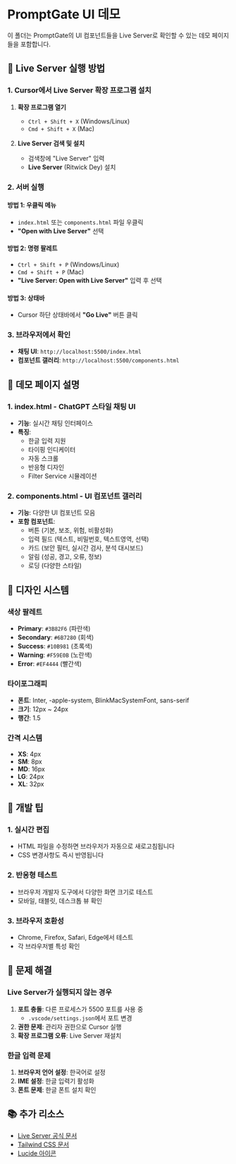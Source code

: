 # PromptGate UI 데모

이 폴더는 PromptGate의 UI 컴포넌트들을 Live Server로 확인할 수 있는 데모 페이지들을 포함합니다.

## 🚀 Live Server 실행 방법

### 1. Cursor에서 Live Server 확장 프로그램 설치

1. **확장 프로그램 열기**
   - `Ctrl + Shift + X` (Windows/Linux)
   - `Cmd + Shift + X` (Mac)

2. **Live Server 검색 및 설치**
   - 검색창에 "Live Server" 입력
   - **Live Server** (Ritwick Dey) 설치

### 2. 서버 실행

#### 방법 1: 우클릭 메뉴
- `index.html` 또는 `components.html` 파일 우클릭
- **"Open with Live Server"** 선택

#### 방법 2: 명령 팔레트
- `Ctrl + Shift + P` (Windows/Linux)
- `Cmd + Shift + P` (Mac)
- **"Live Server: Open with Live Server"** 입력 후 선택

#### 방법 3: 상태바
- Cursor 하단 상태바에서 **"Go Live"** 버튼 클릭

### 3. 브라우저에서 확인

- **채팅 UI**: `http://localhost:5500/index.html`
- **컴포넌트 갤러리**: `http://localhost:5500/components.html`

## 📱 데모 페이지 설명

### 1. index.html - ChatGPT 스타일 채팅 UI
- **기능**: 실시간 채팅 인터페이스
- **특징**: 
  - 한글 입력 지원
  - 타이핑 인디케이터
  - 자동 스크롤
  - 반응형 디자인
  - Filter Service 시뮬레이션

### 2. components.html - UI 컴포넌트 갤러리
- **기능**: 다양한 UI 컴포넌트 모음
- **포함 컴포넌트**:
  - 버튼 (기본, 보조, 위험, 비활성화)
  - 입력 필드 (텍스트, 비밀번호, 텍스트영역, 선택)
  - 카드 (보안 필터, 실시간 검사, 분석 대시보드)
  - 알림 (성공, 경고, 오류, 정보)
  - 로딩 (다양한 스타일)

## 🎨 디자인 시스템

### 색상 팔레트
- **Primary**: `#3B82F6` (파란색)
- **Secondary**: `#6B7280` (회색)
- **Success**: `#10B981` (초록색)
- **Warning**: `#F59E0B` (노란색)
- **Error**: `#EF4444` (빨간색)

### 타이포그래피
- **폰트**: Inter, -apple-system, BlinkMacSystemFont, sans-serif
- **크기**: 12px ~ 24px
- **행간**: 1.5

### 간격 시스템
- **XS**: 4px
- **SM**: 8px
- **MD**: 16px
- **LG**: 24px
- **XL**: 32px

## 🔧 개발 팁

### 1. 실시간 편집
- HTML 파일을 수정하면 브라우저가 자동으로 새로고침됩니다
- CSS 변경사항도 즉시 반영됩니다

### 2. 반응형 테스트
- 브라우저 개발자 도구에서 다양한 화면 크기로 테스트
- 모바일, 태블릿, 데스크톱 뷰 확인

### 3. 브라우저 호환성
- Chrome, Firefox, Safari, Edge에서 테스트
- 각 브라우저별 특성 확인

## 🐛 문제 해결

### Live Server가 실행되지 않는 경우
1. **포트 충돌**: 다른 프로세스가 5500 포트를 사용 중
   - `.vscode/settings.json`에서 포트 변경
2. **권한 문제**: 관리자 권한으로 Cursor 실행
3. **확장 프로그램 오류**: Live Server 재설치

### 한글 입력 문제
1. **브라우저 언어 설정**: 한국어로 설정
2. **IME 설정**: 한글 입력기 활성화
3. **폰트 문제**: 한글 폰트 설치 확인

## 📚 추가 리소스

- [Live Server 공식 문서](https://marketplace.visualstudio.com/items?itemName=ritwickdey.LiveServer)
- [Tailwind CSS 문서](https://tailwindcss.com/docs)
- [Lucide 아이콘](https://lucide.dev/) 